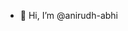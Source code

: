 - 👋 Hi, I’m @anirudh-abhi
<!---
anirudh-abhi/anirudh-abhi is a ✨ special ✨ repository because its `README.md` (this file) appears on your GitHub profile.
You can click the Preview link to take a look at your changes.
--->
